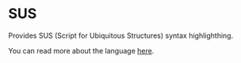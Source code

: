 # SUS
Provides SUS (Script for Ubiquitous Structures) syntax highlighthing.

You can read more about the language [here](https://github.com/amogus-api/info).